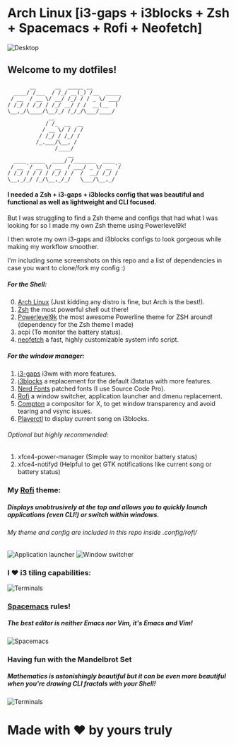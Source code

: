 # Arch Linux [i3-gaps + i3blocks + Zsh + Spacemacs + Rofi + Neofetch]

![Desktop](https://github.com/da-edra/dotfiles/blob/master/.desktop.png)

## Welcome to my dotfiles!

```
       __      __  _____ __         
  ____/ /___  / /_/ __(_) /__  _____
 / __  / __ \/ __/ /_/ / / _ \/ ___/
/ /_/ / /_/ / /_/ __/ / /  __(__  ) 
\__,_/\____/\__/_/ /_/_/\___/____/  
             __                     
            / /_  __  __            
           / __ \/ / / /            
          / /_/ / /_/ /             
         /_.___/\__, /              
               /____/               
                   __               
  ____ _____  ____/ /_______  ____ _
 / __ `/ __ \/ __  / ___/ _ \/ __ `/
/ /_/ / / / / /_/ / /  /  __/ /_/ / 
\__,_/_/ /_/\__,_/_/   \___/\__,_/  
```

#### I needed a Zsh + i3-gaps + i3blocks config that was beautiful and functional as well as lightweight and CLI focused. 
But I was struggling to find a Zsh theme and configs that had what I was looking for so I made my own Zsh theme using Powerlevel9k!

I then wrote my own i3-gaps and i3blocks configs to look gorgeous while making my workflow smoother.

I'm including some screenshots on this repo and a list of dependencies in case you want to clone/fork my config :)

##### For the Shell:
0. [Arch Linux](https://www.archlinux.org/) (Just kidding any distro is fine, but Arch is the best!).
1. [Zsh](https://github.com/zsh-users/zsh) the most powerful shell out there!
2. [Powerlevel9k](https://github.com/bhilburn/powerlevel9k) the most awesome Powerline theme for ZSH around! (dependency for the Zsh theme I made)
3. acpi (To monitor the battery status).
4. [neofetch](https://github.com/dylanaraps/neofetch) a fast, highly customizable system info script.

##### For the window manager:
1. [i3-gaps](https://github.com/Airblader/i3) i3wm with more features.
2. [i3blocks](https://github.com/vivien/i3blocks) a replacement for the default i3status with more features.
3. [Nerd Fonts](https://github.com/ryanoasis/nerd-fonts) patched fonts (I use Source Code Pro).
4. [Rofi](https://github.com/DaveDavenport/rofi) a window switcher, application launcher and dmenu replacement.
6. [Compton](https://github.com/chjj/compton) a compositor for X, to get window transparency and avoid tearing and vsync issues.
7. [Playerctl](https://github.com/acrisci/playerctl) to display current song on i3blocks.

###### Optional but highly recommended:
1. xfce4-power-manager (Simple way to monitor battery status)
2. xfce4-notifyd (Helpful to get GTK notifications like current song or battery status)

### My [Rofi](https://github.com/DaveDavenport/rofi) theme:
##### Displays unobtrusively at the top and allows you to quickly launch applications (even CLI!) or switch within windows.
###### My theme and config are included in this repo inside .config/rofi/
![Application launcher](https://github.com/da-edra/dotfiles/blob/master/.rofi-drun.png)
![Window switcher](https://github.com/da-edra/dotfiles/blob/master/.rofi-window.png)

### I ❤ i3 tiling capabilities:
![Terminals](https://github.com/da-edra/dotfiles/blob/master/.terminals.png)

### [Spacemacs](https://github.com/syl20bnr/spacemacs) rules! 
##### The best editor is neither Emacs nor Vim, it's Emacs *and* Vim!
![Spacemacs](https://github.com/da-edra/dotfiles/blob/master/.spacemacs.png)

### Having fun with the Mandelbrot Set
##### Mathematics is astonishingly beautiful but it can be even more beautiful when you're drawing CLI fractals with your Shell!
![Terminals](https://github.com/da-edra/dotfiles/blob/master/.mandelbrot.png)

# Made with ❤ by yours truly

